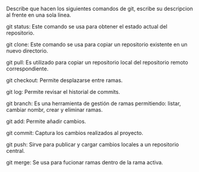 Describe que hacen los siguientes comandos de git, escribe su descripcion al frente en una sola linea.

git status: Este comando se usa para obtener el estado actual del repositorio.

git clone: Este comando se usa para copiar un repositorio existente en un nuevo directorio.

git pull: Es utilizado para copiar un repositorio local del repositorio remoto correspondiente.

git checkout: Permite desplazarse entre ramas.

git log: Permite revisar el historial de commits.

git branch: Es una herramienta de gestión de ramas permitiendo: listar, cambiar nombr, crear y eliminar ramas.

git add: Permite añadir cambios.

git commit: Captura los cambios realizados al proyecto.

git push: Sirve para publicar y cargar cambios locales a un repositorio central.

git merge: Se usa para fucionar ramas dentro de la rama activa.
